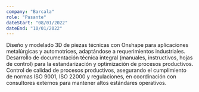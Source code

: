 ```yaml
---
company: "Barcala"
role: "Pasante"
dateStart: "08/01/2022"
dateEnd: "10/01/2022"
---
```


Diseño y modelado 3D de piezas técnicas con Onshape para aplicaciones metalúrgicas y automotrices, adaptándose a requerimientos industriales. Desarrollo de documentación técnica integral (manuales, instructivos, hojas de control) para la estandarización y optimización de procesos productivos. Control de calidad de procesos productivos, asegurando el cumplimiento de normas ISO 9001, ISO 22000 y regulaciones, en coordinación con consultores externos para mantener altos estándares operativos.